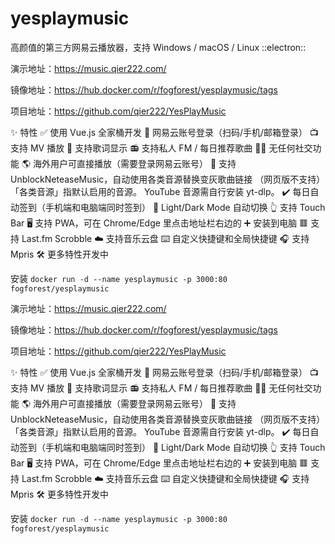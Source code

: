 # yesplaymusic

高颜值的第三方网易云播放器，支持 Windows / macOS / Linux ::electron::

演示地址：https://music.qier222.com/

镜像地址：https://hub.docker.com/r/fogforest/yesplaymusic/tags

项目地址：https://github.com/qier222/YesPlayMusic

✨ 特性
✅ 使用 Vue.js 全家桶开发
🔴 网易云账号登录（扫码/手机/邮箱登录）
📺 支持 MV 播放
📃 支持歌词显示
📻 支持私人 FM / 每日推荐歌曲
🚫🤝 无任何社交功能
🌎️ 海外用户可直接播放（需要登录网易云账号）
🔐 支持 UnblockNeteaseMusic，自动使用各类音源替换变灰歌曲链接 （网页版不支持）
「各类音源」指默认启用的音源。
YouTube 音源需自行安装 yt-dlp。
✔️ 每日自动签到（手机端和电脑端同时签到）
🌚 Light/Dark Mode 自动切换
👆 支持 Touch Bar
🖥️ 支持 PWA，可在 Chrome/Edge 里点击地址栏右边的 ➕ 安装到电脑
🟥 支持 Last.fm Scrobble
☁️ 支持音乐云盘
⌨️ 自定义快捷键和全局快捷键
🎧 支持Mpris
🛠 更多特性开发中

安装
`docker run -d --name yesplaymusic -p 3000:80 fogforest/yesplaymusic`

演示地址：https://music.qier222.com/

镜像地址：https://hub.docker.com/r/fogforest/yesplaymusic/tags

项目地址：https://github.com/qier222/YesPlayMusic

✨ 特性
✅ 使用 Vue.js 全家桶开发
🔴 网易云账号登录（扫码/手机/邮箱登录）
📺 支持 MV 播放
📃 支持歌词显示
📻 支持私人 FM / 每日推荐歌曲
🚫🤝 无任何社交功能
🌎️ 海外用户可直接播放（需要登录网易云账号）
🔐 支持 UnblockNeteaseMusic，自动使用各类音源替换变灰歌曲链接 （网页版不支持）
「各类音源」指默认启用的音源。
YouTube 音源需自行安装 yt-dlp。
✔️ 每日自动签到（手机端和电脑端同时签到）
🌚 Light/Dark Mode 自动切换
👆 支持 Touch Bar
🖥️ 支持 PWA，可在 Chrome/Edge 里点击地址栏右边的 ➕ 安装到电脑
🟥 支持 Last.fm Scrobble
☁️ 支持音乐云盘
⌨️ 自定义快捷键和全局快捷键
🎧 支持Mpris
🛠 更多特性开发中

安装
`docker run -d --name yesplaymusic -p 3000:80 fogforest/yesplaymusic`
